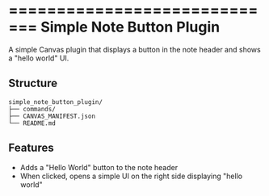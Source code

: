 =============================
Simple Note Button Plugin
=============================

A simple Canvas plugin that displays a button in the note header and shows a "hello world" UI.

## Structure

```
simple_note_button_plugin/
├── commands/
├── CANVAS_MANIFEST.json
└── README.md
```

## Features

- Adds a "Hello World" button to the note header
- When clicked, opens a simple UI on the right side displaying "hello world"